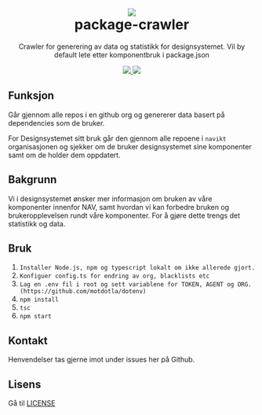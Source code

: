 <h1 align="center">
    <img src="https://www.nav.no/_/asset/no.nav.navno:1575554845/img/navno/logo.svg" />
    <br/>package-crawler
</h1>

<div align="center">
    <p>
        Crawler for generering av data og statistikk for designsystemet. Vil by default lete etter komponentbruk i package.json
    </p>
    <p>
      <a href="https://github.com/navikt/package-crawler/pulls">
          <img src="https://img.shields.io/badge/PRs-welcome-green.svg" />
      </a>
      <a href="https://github.com/navikt/package-crawler/projects/1">
          <img src="https://progress-bar.dev/20?title=Completed" />
      </a>
    </p>
</div>

## Funksjon

Går gjennom alle repos i en github org og genererer data basert på dependencies som de bruker.

For Designsystemet sitt bruk går den gjennom alle repoene i `navikt` organisasjonen og sjekker om de bruker designsystemet sine komponenter
samt om de holder dem oppdatert.

## Bakgrunn

Vi i designsystemet ønsker mer informasjon om bruken av våre komponenter innenfor NAV, samt hvordan vi kan forbedre bruken og brukeropplevelsen rundt våre komponenter. For å gjøre dette trengs det statistikk og data.

## Bruk

1. `Installer Node.js, npm og typescript lokalt om ikke allerede gjort.`
2. `Konfiguer config.ts for endring av org, blacklists etc`
3. `Lag en .env fil i root og sett variablene for TOKEN, AGENT og ORG. (https://github.com/motdotla/dotenv)`
4. `npm install`
5. `tsc`
6. `npm start`

## Kontakt

Henvendelser tas gjerne imot under issues her på Github.

## Lisens

Gå til [LICENSE](https://github.com/navikt/package-crawler/blob/master/LICENSE)
